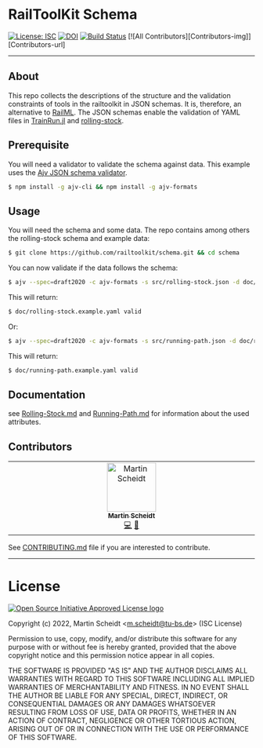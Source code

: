 # RailToolKit Schema

[![License: ISC][license-img]][license-url] [![DOI][zenodo-img]][zenodo-url] [![Build Status][ci-img]][ci-url] [![All Contributors][Contributors-img]][Contributors-url]

------------

## About

  This repo collects the descriptions of the structure and the validation constraints of tools in the railtoolkit in JSON schemas. It is, therefore, an alternative to [RailML](https://www.railml.org/). The JSON schemas enable the validation of YAML files in [TrainRun.jl](https://github.com/railtoolkit/TrainRun.jl.git) and [rolling-stock](https://github.com/railtoolkit/rolling-stock.git).

## Prerequisite

  You will need a validator to validate the schema against data. This example uses the [Ajv JSON schema validator](https://ajv.js.org).
  ```bash
  $ npm install -g ajv-cli && npm install -g ajv-formats
  ```

## Usage

  You will need the schema and some data. The repo contains among others the rolling-stock schema and example data:
  ```bash
  $ git clone https://github.com/railtoolkit/schema.git && cd schema
  ```

  You can now validate if the data follows the schema:
  ```bash
  $ ajv --spec=draft2020 -c ajv-formats -s src/rolling-stock.json -d doc/rolling-stock.example.yaml
  ```
  This will return:
  ```bash
  $ doc/rolling-stock.example.yaml valid
  ```
  Or:
  ```bash
  $ ajv --spec=draft2020 -c ajv-formats -s src/running-path.json -d doc/running-path.example.yaml
  ```
  This will return:
  ```bash
  $ doc/running-path.example.yaml valid
  ```

## Documentation

  see [Rolling-Stock.md](https://github.com/railtoolkit/schema/blob/main/doc/Rolling-Stock.md) and [Running-Path.md](https://github.com/railtoolkit/schema/blob/main/doc/Running-Path.md) for information about the used attributes.

## Contributors

<!-- ALL-CONTRIBUTORS-LIST:START - Do not remove or modify this section -->
<!-- prettier-ignore-start -->
<!-- markdownlint-disable -->
<table>
  <tbody>
    <tr>
      <td align="center" valign="top" width="14.28%"><a href="https://github.com/kaat0"><img src="https://avatars.githubusercontent.com/u/142348?v=4?s=100" width="100px;" alt="Martin Scheidt"/><br /><sub><b>Martin Scheidt</b></sub></a><br /><a href="#code-kaat0" title="Code">💻</a> <a href="#doc-kaat0" title="Documentation">📖</a></td>
    </tr>
  </tbody>
</table>

<!-- markdownlint-restore -->
<!-- prettier-ignore-end -->

<!-- ALL-CONTRIBUTORS-LIST:END -->

See [CONTRIBUTING.md](https://github.com/railtoolkit/schema/blob/main/CONTRIBUTING.md) file if you are interested to contribute.

------------

# License
  
  [![Open Source Initiative Approved License logo](https://149753425.v2.pressablecdn.com/wp-content/uploads/2009/06/OSIApproved_100X125.png "Open Source Initiative Approved License logo")](https://opensource.org)

  Copyright (c) 2022, Martin Scheidt \<m.scheidt@tu-bs.de\> (ISC License)

  Permission to use, copy, modify, and/or distribute this software for any purpose with or without fee is hereby granted, provided that the above copyright notice and this permission notice appear in all copies.

  THE SOFTWARE IS PROVIDED "AS IS" AND THE AUTHOR DISCLAIMS ALL WARRANTIES WITH REGARD TO THIS SOFTWARE INCLUDING ALL IMPLIED WARRANTIES OF MERCHANTABILITY AND FITNESS. IN NO EVENT SHALL THE AUTHOR BE LIABLE FOR ANY SPECIAL, DIRECT, INDIRECT, OR CONSEQUENTIAL DAMAGES OR ANY DAMAGES WHATSOEVER RESULTING FROM LOSS OF USE, DATA OR PROFITS, WHETHER IN AN ACTION OF CONTRACT, NEGLIGENCE OR OTHER TORTIOUS ACTION, ARISING OUT OF OR IN CONNECTION WITH THE USE OR PERFORMANCE OF THIS SOFTWARE.

[license-img]: https://img.shields.io/badge/license-ISC-green.svg
[license-url]: https://opensource.org/licenses/ISC

[ci-img]: https://github.com/railtoolkit/schema/actions/workflows/testing.yaml/badge.svg?branch=main
[ci-url]: https://github.com/railtoolkit/schema/actions/workflows/testing.yaml?query=branch%3Amain

[zenodo-img]: https://zenodo.org/badge/DOI/10.5281/zenodo.6462039.svg
[zenodo-url]: https://doi.org/10.5281/zenodo.6462039
